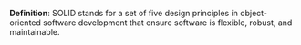**Definition**: SOLID stands for a set of five design principles in object-oriented software development that ensure software is flexible, robust, and maintainable.